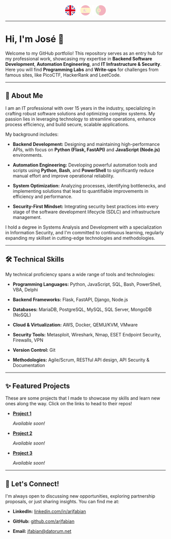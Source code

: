 <div align="center">
    <img src="./assets/icons-flags/en1.png" alt="English" />
    <img src="./assets/icons-flags/_.png" />
    <a href="README_es.md"><img src="./assets/icons-flags/es0.png" alt="Español" /></a>  
    <img src="./assets/icons-flags/_.png" />
    <a href="README_pt.md"><img src="./assets/icons-flags/pt0.png" alt="Português" /></a>
</div>

---

# Hi, I'm José 👋

Welcome to my GitHub portfolio! This repository serves as an entry hub for my professional work, showcasing my expertise in **Backend Software Development**, **Automation Engineering**, and **IT Infrastructure & Security**. Here you will find **Programming Labs** and **Write-ups** for challenges from famous sites, like PicoCTF, HackerRank and LeetCode.

---

## 🚀 About Me

I am an IT professional with over 15 years in the industry, specializing in crafting robust software solutions and optimizing complex systems. My passion lies in leveraging technology to streamline operations, enhance process efficiency, and build secure, scalable applications.

My background includes:

- **Backend Development:** Designing and maintaining high-performance APIs, with focus on **Python (Flask, FastAPI)** and **JavaScript (Node.js)** environments.

- **Automation Engineering:** Developing powerful automation tools and scripts using **Python**, **Bash**, and **PowerShell** to significantly reduce manual effort and improve operational reliability.

- **System Optimization:** Analyzing processes, identifying bottlenecks, and implementing solutions that lead to quantifiable improvements in efficiency and performance.

- **Security-First Mindset:** Integrating security best practices into every stage of the software development lifecycle (SDLC) and infrastructure management.

I hold a degree in Systems Analysis and Development with a specialization in Information Security, and I'm committed to continuous learning, regularly expanding my skillset in cutting-edge technologies and methodologies.

---

## 🛠️ Technical Skills

My technical proficiency spans a wide range of tools and technologies:

- **Programming Languages:** Python, JavaScript, SQL, Bash, PowerShell, VBA, Delphi

- **Backend Frameworks:** Flask, FastAPI, Django, Node.js

- **Databases:** MariaDB, PostgreSQL, MySQL, SQL Server, MongoDB (NoSQL)

- **Cloud & Virtualization:** AWS, Docker, QEMU/KVM, VMware

- **Security Tools:** Metasploit, Wireshark, Nmap, ESET Endpoint Security, Firewalls, VPN

- **Version Control:** Git

- **Methodologies:** Agile/Scrum, RESTful API design, API Security & Documentation

---

## ✨ Featured Projects

These are some projects that I made to showcase my skills and learn new ones along the way. Click on the links to head to their repos!

- **[Project 1](#)**

  _Available soon!_

- **[Project 2](#)**

  _Available soon!_

- **[Project 3](#)**

  _Available soon!_

---

## 💬 Let's Connect!

I'm always open to discussing new opportunities, exploring partnership proposals, or just sharing insights. You can find me at:

- **LinkedIn:** [linkedin.com/in/arjfabian](https://www.linkedin.com/in/arjfabian)

- **GitHub:** [github.com/arjfabian](https://github.com/arjfabian)

- **Email:** [jfabian@datorum.net](mailto:jfabian@datorum.net)
